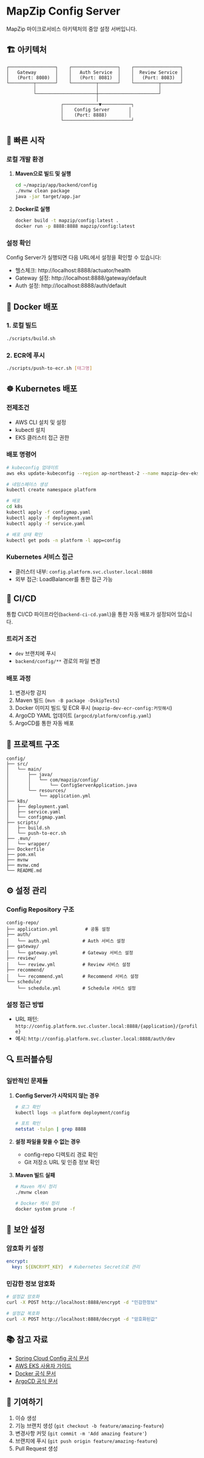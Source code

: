 # MapZip Config Server

MapZip 마이크로서비스 아키텍처의 중앙 설정 서버입니다.

## 🏗️ 아키텍처

```
┌─────────────────┐    ┌─────────────────┐    ┌─────────────────┐
│   Gateway       │    │   Auth Service  │    │  Review Service │
│   (Port: 8080)  │    │   (Port: 8081)  │    │   (Port: 8083)  │
└─────────┬───────┘    └─────────┬───────┘    └─────────┬───────┘
          │                      │                      │
          └──────────────────────┼──────────────────────┘
                                 │
                    ┌─────────────▼───────────┐
                    │    Config Server       │
                    │    (Port: 8888)        │
                    └─────────────────────────┘
```

## 🚀 빠른 시작

### 로컬 개발 환경

1. **Maven으로 빌드 및 실행**
   ```bash
   cd ~/mapzip/app/backend/config
   ./mvnw clean package
   java -jar target/app.jar
   ```

2. **Docker로 실행**
   ```bash
   docker build -t mapzip/config:latest .
   docker run -p 8888:8888 mapzip/config:latest
   ```

### 설정 확인

Config Server가 실행되면 다음 URL에서 설정을 확인할 수 있습니다:

- 헬스체크: http://localhost:8888/actuator/health
- Gateway 설정: http://localhost:8888/gateway/default
- Auth 설정: http://localhost:8888/auth/default

## 🐳 Docker 배포

### 1. 로컬 빌드
```bash
./scripts/build.sh
```

### 2. ECR에 푸시
```bash
./scripts/push-to-ecr.sh [태그명]
```

## ☸️ Kubernetes 배포

### 전제조건
- AWS CLI 설치 및 설정
- kubectl 설치
- EKS 클러스터 접근 권한

### 배포 명령어
```bash
# kubeconfig 업데이트
aws eks update-kubeconfig --region ap-northeast-2 --name mapzip-dev-eks

# 네임스페이스 생성
kubectl create namespace platform

# 배포
cd k8s
kubectl apply -f configmap.yaml
kubectl apply -f deployment.yaml
kubectl apply -f service.yaml

# 배포 상태 확인
kubectl get pods -n platform -l app=config
```

### Kubernetes 서비스 접근
- 클러스터 내부: `config.platform.svc.cluster.local:8888`
- 외부 접근: LoadBalancer를 통한 접근 가능

## 🔧 CI/CD

통합 CI/CD 파이프라인(`backend-ci-cd.yaml`)을 통한 자동 배포가 설정되어 있습니다.

### 트리거 조건
- `dev` 브랜치에 푸시
- `backend/config/**` 경로의 파일 변경

### 배포 과정
1. 변경사항 감지
2. Maven 빌드 (`mvn -B package -DskipTests`)
3. Docker 이미지 빌드 및 ECR 푸시 (`mapzip-dev-ecr-config:커밋해시`)
4. ArgoCD YAML 업데이트 (`argocd/platform/config.yaml`)
5. ArgoCD를 통한 자동 배포

## 📁 프로젝트 구조

```
config/
├── src/
│   └── main/
│       ├── java/
│       │   └── com/mapzip/config/
│       │       └── ConfigServerApplication.java
│       └── resources/
│           └── application.yml
├── k8s/
│   ├── deployment.yaml
│   ├── service.yaml
│   └── configmap.yaml
├── scripts/
│   ├── build.sh
│   └── push-to-ecr.sh
├── .mvn/
│   └── wrapper/
├── Dockerfile
├── pom.xml
├── mvnw
├── mvnw.cmd
└── README.md
```

## ⚙️ 설정 관리

### Config Repository 구조
```
config-repo/
├── application.yml          # 공통 설정
├── auth/
│   └── auth.yml            # Auth 서비스 설정
├── gateway/
│   └── gateway.yml         # Gateway 서비스 설정
├── review/
│   └── review.yml          # Review 서비스 설정
├── recommend/
│   └── recommend.yml       # Recommend 서비스 설정
└── schedule/
    └── schedule.yml        # Schedule 서비스 설정
```

### 설정 접근 방법
- URL 패턴: `http://config.platform.svc.cluster.local:8888/{application}/{profile}`
- 예시: `http://config.platform.svc.cluster.local:8888/auth/dev`

## 🔍 트러블슈팅

### 일반적인 문제들

1. **Config Server가 시작되지 않는 경우**
   ```bash
   # 로그 확인
   kubectl logs -n platform deployment/config
   
   # 포트 확인
   netstat -tulpn | grep 8888
   ```

2. **설정 파일을 찾을 수 없는 경우**
   - config-repo 디렉토리 경로 확인
   - Git 저장소 URL 및 인증 정보 확인

3. **Maven 빌드 실패**
   ```bash
   # Maven 캐시 정리
   ./mvnw clean
   
   # Docker 캐시 정리
   docker system prune -f
   ```

## 🔐 보안 설정

### 암호화 키 설정
```yaml
encrypt:
  key: ${ENCRYPT_KEY}  # Kubernetes Secret으로 관리
```

### 민감한 정보 암호화
```bash
# 설정값 암호화
curl -X POST http://localhost:8888/encrypt -d "민감한정보"

# 설정값 복호화
curl -X POST http://localhost:8888/decrypt -d "암호화된값"
```

## 📚 참고 자료

- [Spring Cloud Config 공식 문서](https://spring.io/projects/spring-cloud-config)
- [AWS EKS 사용자 가이드](https://docs.aws.amazon.com/eks/)
- [Docker 공식 문서](https://docs.docker.com/)
- [ArgoCD 공식 문서](https://argo-cd.readthedocs.io/)

## 🤝 기여하기

1. 이슈 생성
2. 기능 브랜치 생성 (`git checkout -b feature/amazing-feature`)
3. 변경사항 커밋 (`git commit -m 'Add amazing feature'`)
4. 브랜치에 푸시 (`git push origin feature/amazing-feature`)
5. Pull Request 생성
